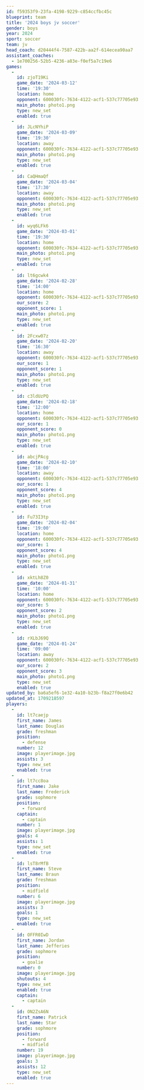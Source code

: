 ```yaml
---
id: f59353f9-23fa-4198-9229-c854ccfbc45c
blueprint: team
title: '2024 boys jv soccer'
gender: boys
year: 2024
sport: soccer
team: jv
head_coach: d20444f4-7587-422b-aa2f-614ecea90aa7
assistant_coaches:
  - 1e700256-52b5-4236-a83e-f0ef5a7c19e6
games:
  -
    id: zjoT19Ki
    game_date: '2024-03-12'
    time: '19:30'
    location: home
    opponent: 600030fc-7634-4122-acf1-537c77705e93
    main_photo: photo1.png
    type: new_set
    enabled: true
  -
    id: JLcNYhiP
    game_date: '2024-03-09'
    time: '19:30'
    location: away
    opponent: 600030fc-7634-4122-acf1-537c77705e93
    main_photo: photo1.png
    type: new_set
    enabled: true
  -
    id: CaQHmaQf
    game_date: '2024-03-04'
    time: '17:30'
    location: away
    opponent: 600030fc-7634-4122-acf1-537c77705e93
    main_photo: photo1.png
    type: new_set
    enabled: true
  -
    id: wyq6LFk6
    game_date: '2024-03-01'
    time: '19:30'
    location: home
    opponent: 600030fc-7634-4122-acf1-537c77705e93
    main_photo: photo1.png
    type: new_set
    enabled: true
  -
    id: lt6gcwk4
    game_date: '2024-02-28'
    time: '14:00'
    location: home
    opponent: 600030fc-7634-4122-acf1-537c77705e93
    our_score: 2
    opponent_score: 1
    main_photo: photo1.png
    type: new_set
    enabled: true
  -
    id: 2Fcxw07z
    game_date: '2024-02-20'
    time: '16:30'
    location: away
    opponent: 600030fc-7634-4122-acf1-537c77705e93
    our_score: 1
    opponent_score: 1
    main_photo: photo1.png
    type: new_set
    enabled: true
  -
    id: c3ldUzPQ
    game_date: '2024-02-18'
    time: '12:00'
    location: home
    opponent: 600030fc-7634-4122-acf1-537c77705e93
    our_score: 1
    opponent_score: 0
    main_photo: photo1.png
    type: new_set
    enabled: true
  -
    id: abcjPAcg
    game_date: '2024-02-10'
    time: '18:00'
    location: away
    opponent: 600030fc-7634-4122-acf1-537c77705e93
    our_score: 1
    opponent_score: 4
    main_photo: photo1.png
    type: new_set
    enabled: true
  -
    id: Fu73I3tp
    game_date: '2024-02-04'
    time: '19:00'
    location: home
    opponent: 600030fc-7634-4122-acf1-537c77705e93
    our_score: 1
    opponent_score: 4
    main_photo: photo1.png
    type: new_set
    enabled: true
  -
    id: xktLh8Z0
    game_date: '2024-01-31'
    time: '10:00'
    location: home
    opponent: 600030fc-7634-4122-acf1-537c77705e93
    our_score: 5
    opponent_score: 2
    main_photo: photo1.png
    type: new_set
    enabled: true
  -
    id: rXLbJ69Q
    game_date: '2024-01-24'
    time: '09:00'
    location: away
    opponent: 600030fc-7634-4122-acf1-537c77705e93
    our_score: 2
    opponent_score: 3
    main_photo: photo1.png
    type: new_set
    enabled: true
updated_by: ba6a5ef6-1e32-4a10-b23b-f8a27f0e6b42
updated_at: 1709218597
players:
  -
    id: lt7caejp
    first_name: James
    last_name: Douglas
    grade: freshman
    position:
      - defense
    number: 12
    image: playerimage.jpg
    assists: 3
    type: new_set
    enabled: true
  -
    id: lt7cc8oa
    first_name: Jake
    last_name: Frederick
    grade: sophmore
    position:
      - forward
    captain:
      - captain
    number: 1
    image: playerimage.jpg
    goals: 4
    assists: 1
    type: new_set
    enabled: true
  -
    id: lsT8rMfB
    first_name: Steve
    last_name: Braun
    grade: freshman
    position:
      - midfield
    number: 6
    image: playerimage.jpg
    assists: 3
    goals: 1
    type: new_set
    enabled: true
  -
    id: OFFR0IwD
    first_name: Jordan
    last_name: Jefferies
    grade: sophmore
    position:
      - goalie
    number: 0
    image: playerimage.jpg
    shutouts: 4
    type: new_set
    enabled: true
    captain:
      - captain
  -
    id: ON2ZsA6N
    first_name: Patrick
    last_name: Star
    grade: sophmore
    position:
      - forward
      - midfield
    number: 19
    image: playerimage.jpg
    goals: 3
    assists: 12
    type: new_set
    enabled: true
---
```


